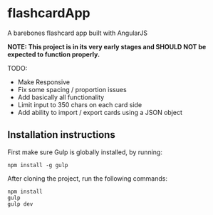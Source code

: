 # flashcardApp

A barebones flashcard app built with AngularJS

**NOTE: This project is in its very early stages and SHOULD NOT be expected to function properly.**

TODO:
- Make Responsive
- Fix some spacing / proportion issues
- Add basically all functionality
- Limit input to 350 chars on each card side
- Add ability to import / export cards using a JSON object


## Installation instructions

First make sure Gulp is globally installed, by running:

    npm install -g gulp

After cloning the project, run the following commands:

    npm install
    gulp
    gulp dev
   